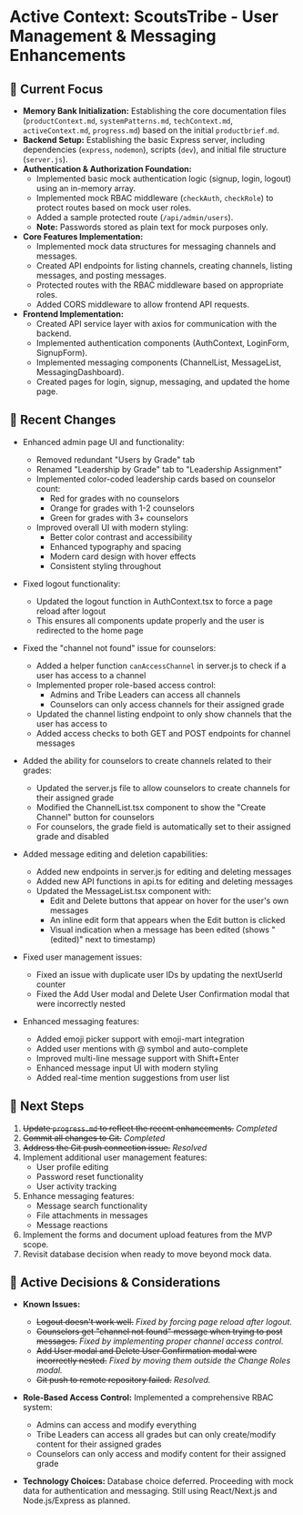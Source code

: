 # Active Context: ScoutsTribe - User Management & Messaging Enhancements

## 🎯 Current Focus

- **Memory Bank Initialization:** Establishing the core documentation files (`productContext.md`, `systemPatterns.md`, `techContext.md`, `activeContext.md`, `progress.md`) based on the initial `productbrief.md`.
- **Backend Setup:** Establishing the basic Express server, including dependencies (`express`, `nodemon`), scripts (`dev`), and initial file structure (`server.js`).
- **Authentication & Authorization Foundation:**
    - Implemented basic mock authentication logic (signup, login, logout) using an in-memory array.
    - Implemented mock RBAC middleware (`checkAuth`, `checkRole`) to protect routes based on mock user roles.
    - Added a sample protected route (`/api/admin/users`).
    - **Note:** Passwords stored as plain text for mock purposes only.
- **Core Features Implementation:**
    - Implemented mock data structures for messaging channels and messages.
    - Created API endpoints for listing channels, creating channels, listing messages, and posting messages.
    - Protected routes with the RBAC middleware based on appropriate roles.
    - Added CORS middleware to allow frontend API requests.
- **Frontend Implementation:**
    - Created API service layer with axios for communication with the backend.
    - Implemented authentication components (AuthContext, LoginForm, SignupForm).
    - Implemented messaging components (ChannelList, MessageList, MessagingDashboard).
    - Created pages for login, signup, messaging, and updated the home page.

## 📝 Recent Changes

- Enhanced admin page UI and functionality:
  - Removed redundant "Users by Grade" tab
  - Renamed "Leadership by Grade" tab to "Leadership Assignment"
  - Implemented color-coded leadership cards based on counselor count:
    - Red for grades with no counselors
    - Orange for grades with 1-2 counselors
    - Green for grades with 3+ counselors
  - Improved overall UI with modern styling:
    - Better color contrast and accessibility
    - Enhanced typography and spacing
    - Modern card design with hover effects
    - Consistent styling throughout


- Fixed logout functionality:
  - Updated the logout function in AuthContext.tsx to force a page reload after logout
  - This ensures all components update properly and the user is redirected to the home page

- Fixed the "channel not found" issue for counselors:
  - Added a helper function `canAccessChannel` in server.js to check if a user has access to a channel
  - Implemented proper role-based access control:
    - Admins and Tribe Leaders can access all channels
    - Counselors can only access channels for their assigned grade
  - Updated the channel listing endpoint to only show channels that the user has access to
  - Added access checks to both GET and POST endpoints for channel messages

- Added the ability for counselors to create channels related to their grades:
  - Updated the server.js file to allow counselors to create channels for their assigned grade
  - Modified the ChannelList.tsx component to show the "Create Channel" button for counselors
  - For counselors, the grade field is automatically set to their assigned grade and disabled

- Added message editing and deletion capabilities:
  - Added new endpoints in server.js for editing and deleting messages
  - Added new API functions in api.ts for editing and deleting messages
  - Updated the MessageList.tsx component with:
    - Edit and Delete buttons that appear on hover for the user's own messages
    - An inline edit form that appears when the Edit button is clicked
    - Visual indication when a message has been edited (shows "(edited)" next to timestamp)

- Fixed user management issues:
  - Fixed an issue with duplicate user IDs by updating the nextUserId counter
  - Fixed the Add User modal and Delete User Confirmation modal that were incorrectly nested

- Enhanced messaging features:
  - Added emoji picker support with emoji-mart integration
  - Added user mentions with @ symbol and auto-complete
  - Improved multi-line message support with Shift+Enter
  - Enhanced message input UI with modern styling
  - Added real-time mention suggestions from user list

## 🚀 Next Steps

1. ~~Update `progress.md` to reflect the recent enhancements.~~ *Completed*
2. ~~Commit all changes to Git.~~ *Completed*
3. ~~Address the Git push connection issue.~~ *Resolved*
4. Implement additional user management features:
   - User profile editing
   - Password reset functionality
   - User activity tracking
5. Enhance messaging features:
   - Message search functionality
   - File attachments in messages
   - Message reactions
6. Implement the forms and document upload features from the MVP scope.
7. Revisit database decision when ready to move beyond mock data.

## 🤔 Active Decisions & Considerations

- **Known Issues:**
  - ~~Logout doesn't work well.~~ *Fixed by forcing page reload after logout.*
  - ~~Counselors get "channel not found" message when trying to post messages.~~ *Fixed by implementing proper channel access control.*
  - ~~Add User modal and Delete User Confirmation modal were incorrectly nested.~~ *Fixed by moving them outside the Change Roles modal.*
  - ~~Git push to remote repository failed.~~ *Resolved.*

- **Role-Based Access Control:** Implemented a comprehensive RBAC system:
  - Admins can access and modify everything
  - Tribe Leaders can access all grades but can only create/modify content for their assigned grades
  - Counselors can only access and modify content for their assigned grade

- **Technology Choices:** Database choice deferred. Proceeding with mock data for authentication and messaging. Still using React/Next.js and Node.js/Express as planned.